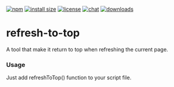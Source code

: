 [![npm](https://img.shields.io/npm/v/refresh-to-top)](https://img.shields.io/npm/v/refresh-to-top)
[![install size](https://packagephobia.com/badge?p=refresh-to-top)](https://packagephobia.com/result?p=refresh-to-top)
[![license](https://img.shields.io/github/license/AndyFang36/refresh-to-top)](https://img.shields.io/github/license/AndyFang36/refresh-to-top)
[![chat](https://img.shields.io/gitter/room/AndyFang36/refresh-to-top)](https://img.shields.io/gitter/room/AndyFang36/refresh-to-top)
[![downloads](https://img.shields.io/npm/dw/refresh-to-top)](https://img.shields.io/npm/dw/refresh-to-top)

# refresh-to-top
A tool that make it return to top when refreshing the current page.

### Usage
Just add refreshToTop() function to your script file. 

